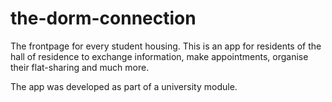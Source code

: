 # the-dorm-connection

The frontpage for every student housing. 
This is an app for residents of the hall of residence to exchange information, make appointments, organise their flat-sharing and much more.

The app was developed as part of a university module.
